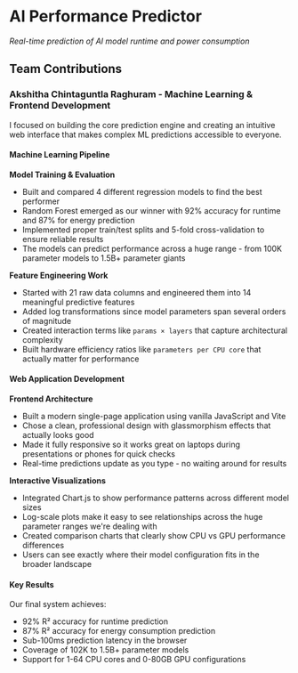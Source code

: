 # AI Performance Predictor

*Real-time prediction of AI model runtime and power consumption*

## Team Contributions

### Akshitha Chintaguntla Raghuram - Machine Learning & Frontend Development

I focused on building the core prediction engine and creating an intuitive web interface that makes complex ML predictions accessible to everyone.

#### Machine Learning Pipeline

**Model Training & Evaluation**
- Built and compared 4 different regression models to find the best performer
- Random Forest emerged as our winner with 92% accuracy for runtime and 87% for energy prediction
- Implemented proper train/test splits and 5-fold cross-validation to ensure reliable results
- The models can predict performance across a huge range - from 100K parameter models to 1.5B+ parameter giants

**Feature Engineering Work**
- Started with 21 raw data columns and engineered them into 14 meaningful predictive features
- Added log transformations since model parameters span several orders of magnitude
- Created interaction terms like `params × layers` that capture architectural complexity
- Built hardware efficiency ratios like `parameters per CPU core` that actually matter for performance



#### Web Application Development

**Frontend Architecture**
- Built a modern single-page application using vanilla JavaScript and Vite
- Chose a clean, professional design with glassmorphism effects that actually looks good
- Made it fully responsive so it works great on laptops during presentations or phones for quick checks
- Real-time predictions update as you type - no waiting around for results

**Interactive Visualizations**
- Integrated Chart.js to show performance patterns across different model sizes
- Log-scale plots make it easy to see relationships across the huge parameter ranges we're dealing with
- Created comparison charts that clearly show CPU vs GPU performance differences
- Users can see exactly where their model configuration fits in the broader landscape








#### Key Results

Our final system achieves:
- 92% R² accuracy for runtime prediction
- 87% R² accuracy for energy consumption prediction  
- Sub-100ms prediction latency in the browser
- Coverage of 102K to 1.5B+ parameter models
- Support for 1-64 CPU cores and 0-80GB GPU configurations



